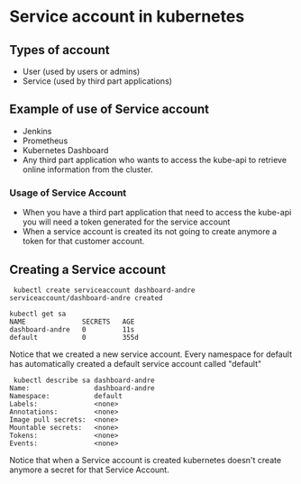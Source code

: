 # Service account in kubernetes 

## Types of account 

- User (used by users or admins)
- Service (used by third part applications)


## Example of use of Service account 

- Jenkins 
- Prometheus
- Kubernetes Dashboard
- Any third part application who wants to access the kube-api to retrieve online information from the cluster.
  

### Usage of Service Account 

- When you have a third part application that need to access the kube-api you will need a token generated for the service account 
- When a service account is created its not going to create anymore a token for that customer account. 

## Creating a Service account 

```
 kubectl create serviceaccount dashboard-andre
serviceaccount/dashboard-andre created
```

```
kubectl get sa
NAME              SECRETS   AGE
dashboard-andre   0         11s
default           0         355d
```

Notice that we created a new service account. Every namespace for default has automatically created a default service account called "default" 


```
 kubectl describe sa dashboard-andre
Name:                dashboard-andre
Namespace:           default
Labels:              <none>
Annotations:         <none>
Image pull secrets:  <none>
Mountable secrets:   <none>
Tokens:              <none>
Events:              <none>
```

Notice that when a Service account is created kubernetes doesn't create anymore a secret for that Service Account.





